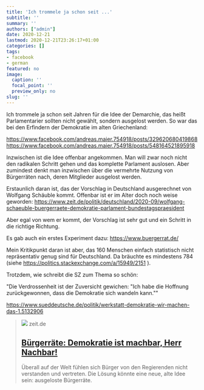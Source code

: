 ```yaml
---
title: 'Ich trommele ja schon seit ...'
subtitle: ''
summary: ''
authors: ["admin"]
date: 2020-12-21
lastmod: 2020-12-21T23:26:17+01:00
categories: []
tags:
- facebook
- german
featured: no
image:
  caption: ''
  focal_point: ''
  preview_only: no
slug: ''
---
```

Ich trommele ja schon seit Jahren für die Idee der Demarchie, das heißt Parlamentarier sollten nicht gewählt, sondern ausgelost werden. So war das bei den Erfindern der Demokratie im alten Griechenland:

https://www.facebook.com/andreas.maier.754918/posts/329620680419868
https://www.facebook.com/andreas.maier.754918/posts/548164521895918

Inzwischen ist die Idee offenbar angekommen. Man will zwar noch nicht den radikalen Schritt gehen und das komplette Parlament auslosen. Aber zumindest denkt man inzwischen über die vermehrte Nutzung von Bürgerräten nach, deren Mitglieder ausgelost werden. 

Erstaunlich daran ist, das der Vorschlag in Deutschland ausgerechnet von Wolfgang Schäuble kommt. Offenbar ist er im Alter doch noch weise geworden: https://www.zeit.de/politik/deutschland/2020-09/wolfgang-schaeuble-buergerraete-demokratie-parlament-bundestagspraesident

Aber egal von wem er kommt, der Vorschlag ist sehr gut und ein Schritt in die richtige Richtung. 

Es gab auch ein erstes Experiment dazu: https://www.buergerrat.de/

Mein Kritikpunkt daran ist aber, das 160 Menschen einfach statistisch nicht repräsentativ genug sind für Deutschland. Da bräuchte es mindestens 784 (siehe https://politics.stackexchange.com/a/15949/2151 ). 

Trotzdem, wie schreibt die SZ zum Thema so schön:

"Die Verdrossenheit ist der Zuversicht gewichen: "Ich habe die Hoffnung zurückgewonnen, dass die Demokratie sich wandeln kann.""

https://www.sueddeutsche.de/politik/werkstatt-demokratie-wir-machen-das-1.5132906
> [![](https://img.zeit.de/politik/2020-10/buergerraete-demokratie-buergerbeteiligung-parlamentarisch-wolfgang-schaeuble-legitimationskrise-misstrauen-politikverdrossenheit-bild/wide__1300x731)](https://www.zeit.de/politik/2020-10/buergerraete-demokratie-buergerbeteiligung-parlamentarisch-wolfgang-schaeuble-legitimationskrise-misstrauen-politikverdrossenheit/komplettansicht)
> zeit.de
> ## [Bürgerräte: Demokratie ist machbar, Herr Nachbar!](https://www.zeit.de/politik/2020-10/buergerraete-demokratie-buergerbeteiligung-parlamentarisch-wolfgang-schaeuble-legitimationskrise-misstrauen-politikverdrossenheit/komplettansicht)
>
>Überall auf der Welt fühlen sich Bürger von den Regierenden nicht verstanden und vertreten. Die Lösung könnte eine neue, alte Idee sein: ausgeloste Bürgerräte.


